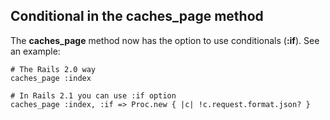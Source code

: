 ## Conditional in the caches\_page method

The **caches\_page** method now has the option to use conditionals (**:if**). See an example:

	# The Rails 2.0 way
	caches_page :index

	# In Rails 2.1 you can use :if option
	caches_page :index, :if => Proc.new { |c| !c.request.format.json? }
